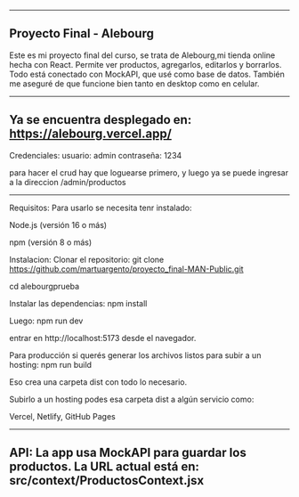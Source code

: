 ----------
Proyecto Final - Alebourg
----------

Este es mi proyecto final del curso, se trata de Alebourg,mi tienda online hecha con React. Permite ver productos, agregarlos, editarlos y borrarlos. Todo está conectado con MockAPI, que usé como base de datos. También me aseguré de que funcione bien tanto en desktop como en celular.

----------
Ya se encuentra desplegado en:
https://alebourg.vercel.app/
----------

Credenciales:
usuario: admin
contraseña: 1234

para hacer el crud hay que loguearse primero, y luego ya
se puede ingresar a la direccion /admin/productos

------------------------

Requisitos:
Para usarlo se necesita tenr instalado:

Node.js (versión 16 o más)

npm (versión 8 o más)

Instalacion:
Clonar el repositorio:
git clone https://github.com/martuargento/proyecto_final-MAN-Public.git

cd alebourgprueba

Instalar las dependencias:
npm install

Luego:
npm run dev

entrar en http://localhost:5173 desde el navegador.


Para producción si querés generar los archivos listos para subir a un hosting:
npm run build

Eso crea una carpeta dist con todo lo necesario.

Subirlo a un hosting
podes esa carpeta dist a algún servicio como:

Vercel, Netlify, GitHub Pages

----------
API:
La app usa MockAPI para guardar los productos. 
La URL actual está en:
src/context/ProductosContext.jsx
----------




